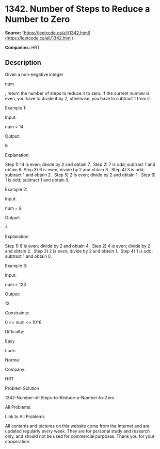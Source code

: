 # 1342. Number of Steps to Reduce a Number to Zero

**Source:** [https://leetcode.ca/all/1342.html](https://leetcode.ca/all/1342.html)

**Companies:** HRT

## Description

Given a non-negative integer

num

, return the number of steps to reduce
            it to zero. If the current number is even, you have to divide it by 2, otherwise, you
            have to subtract 1 from it.

Example 1:

Input:

num = 14

Output:

6

Explanation:

Step 1) 14 is even; divide by 2 and obtain 7. 
Step 2) 7 is odd; subtract 1 and obtain 6.
Step 3) 6 is even; divide by 2 and obtain 3. 
Step 4) 3 is odd; subtract 1 and obtain 2. 
Step 5) 2 is even; divide by 2 and obtain 1. 
Step 6) 1 is odd; subtract 1 and obtain 0.

Example 2:

Input:

num = 8

Output:

4

Explanation:

Step 1) 8 is even; divide by 2 and obtain 4. 
Step 2) 4 is even; divide by 2 and obtain 2. 
Step 3) 2 is even; divide by 2 and obtain 1. 
Step 4) 1 is odd; subtract 1 and obtain 0.

Example 3:

Input:

num = 123

Output:

12

Constraints:

0 <= num <= 10^6

Difficulty:

Easy

Lock:

Normal

Company:

HRT

Problem Solution

1342-Number-of-Steps-to-Reduce-a-Number-to-Zero

All Problems:

Link to All Problems

All contents and pictures on this website come from the Internet and are updated regularly every week. They are for personal study and research only, and should not be used for commercial purposes. Thank you for your cooperation.

